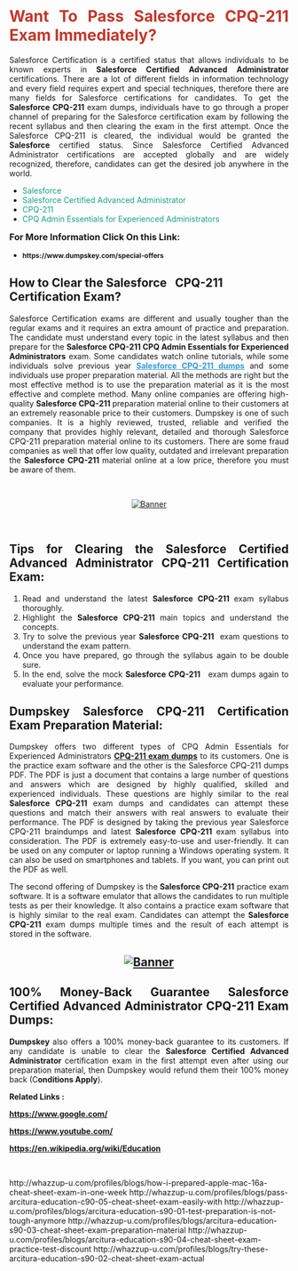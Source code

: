 <h1 style="text-align: justify;"><span style="color:#c0392b;"><strong>Want To Pass Salesforce CPQ-211 Exam Immediately?</strong></span></h1>

<p style="text-align: justify;">Salesforce Certification is a certified status that allows individuals to be known experts in<strong> Salesforce Certified Advanced Administrator</strong> certifications. There are a lot of different fields in information technology and every field requires expert and special techniques, therefore there are many fields for Salesforce certifications for candidates. To get the <strong>Salesforce CPQ-211 </strong>exam dumps, individuals have to go through a proper channel of preparing for the Salesforce certification exam by following the recent syllabus and then clearing the exam in the first attempt. Once the Salesforce CPQ-211 is cleared, the individual would be granted the <strong>Salesforce</strong> certified status. Since Salesforce Certified Advanced Administrator certifications are accepted globally and are widely recognized, therefore, candidates can get the desired job anywhere in the world.</p>

<ul>
	<li style="text-align: justify;"><span style="color:#16a085;">Salesforce</span></li>
	<li style="text-align: justify;"><span style="color:#16a085;">Salesforce Certified Advanced Administrator  </span></li>
	<li style="text-align: justify;"><span style="color:#16a085;">CPQ-211</span></li>
	<li style="text-align: justify;"><span style="color:#16a085;">CPQ Admin Essentials for Experienced Administrators</span></li>
</ul>

<p style="text-align: justify;"><span style="font-size:16px;"><strong>For More Information Click On this Link:</strong></span></p>

<ul>
	<li style="text-align: justify;"><span style="font-size:12px;"><strong>https://www.dumpskey.com/special-offers</strong></span></li>
</ul>

<h2><strong>How to Clear the Salesforce   CPQ-211 Certification Exam?</strong></h2>

<p style="text-align: justify;">Salesforce Certification exams are different and usually tougher than the regular exams and it requires an extra amount of practice and preparation. The candidate must understand every topic in the latest syllabus and then prepare for the <strong>Salesforce CPQ-211 CPQ Admin Essentials for Experienced Administrators</strong> exam. Some candidates watch online tutorials, while some individuals solve previous year <a href="https://www.dumpskey.com/salesforce/cpq-211-braindumps"><span style="color:#3498db;"><u><strong>Salesforce CPQ-211 dumps</strong></u></span></a> and some individuals use proper preparation material. All the methods are right but the most effective method is to use the preparation material as it is the most effective and complete method. Many online companies are offering high-quality <strong>Salesforce CPQ-211 </strong>preparation material online to their customers at an extremely reasonable price to their customers. Dumpskey is one of such companies. It is a highly reviewed, trusted, reliable and verified the company that provides highly relevant, detailed and thorough Salesforce CPQ-211 preparation material online to its customers. There are some fraud companies as well that offer low quality, outdated and irrelevant preparation the <strong>Salesforce CPQ-211 </strong>material online at a low price, therefore you must be aware of them.</p>

<p style="text-align: justify;"> </p>

<p style="text-align: center;"><a href="https://www.dumpskey.com/salesforce/cpq-211-braindumps"><img src="http://soperdoper.com/search_portal/uploads/general_banners/1562740316_Untitled_Linked_Comp_01.gif" alt="Banner"/></a></p>

<p style="text-align: center;"> </p>

<h2 style="text-align: justify;"><strong>Tips for Clearing the Salesforce Certified Advanced Administrator CPQ-211 Certification Exam:</strong></h2>

<ol>
	<li style="text-align: justify;">Read and understand the latest <strong>Salesforce CPQ-211 </strong>exam syllabus thoroughly.</li>
	<li style="text-align: justify;">Highlight the<strong> Salesforce CPQ-211 </strong>main topics and understand the concepts.</li>
	<li style="text-align: justify;">Try to solve the previous year <strong>Salesforce CPQ-211 </strong> exam questions to understand the exam pattern.</li>
	<li style="text-align: justify;">Once you have prepared, go through the syllabus again to be double sure.</li>
	<li style="text-align: justify;">In the end, solve the mock <strong>Salesforce CPQ-211  </strong> exam dumps again to evaluate your performance.</li>
</ol>

<h2 style="text-align: justify;"><strong>Dumpskey Salesforce CPQ-211 Certification Exam Preparation Material:</strong></h2>

<p style="text-align: justify;">Dumpskey offers two different types of CPQ Admin Essentials for Experienced Administrators <strong><a href="https://www.dumpskey.com/salesforce/cpq-211-braindumps">CPQ-211 exam dumps</a></strong> to its customers. One is the practice exam software and the other is the Salesforce CPQ-211 dumps PDF. The PDF is just a document that contains a large number of questions and answers which are designed by highly qualified, skilled and experienced individuals. These questions are highly similar to the real <strong>Salesforce CPQ-211</strong> exam dumps and candidates can attempt these questions and match their answers with real answers to evaluate their performance. The PDF is designed by taking the previous year Salesforce CPQ-211 braindumps and latest <strong>Salesforce CPQ-211 </strong>exam syllabus into consideration. The PDF is extremely easy-to-use and user-friendly. It can be used on any computer or laptop running a Windows operating system. It can also be used on smartphones and tablets. If you want, you can print out the PDF as well.</p>

<p style="text-align: justify;">The second offering of Dumpskey is the<strong> Salesforce CPQ-211</strong> practice exam software. It is a software emulator that allows the candidates to run multiple tests as per their knowledge. It also contains a practice exam software that is highly similar to the real exam. Candidates can attempt the<strong> Salesforce CPQ-211</strong> exam dumps multiple times and the result of each attempt is stored in the software.</p>

<h2 style="text-align: center;"><a href="https://www.dumpskey.com/salesforce/cpq-211-braindumps"><img src="http://soperdoper.com/search_portal/uploads/general_banners/1562743625_8ppZk49y_HM0oke96j0cic4OdOo.jpg" alt="Banner"/></a></h2>

<h2 style="text-align: justify;"><strong>100% Money-Back Guarantee Salesforce Certified Advanced Administrator CPQ-211 Exam Dumps:</strong></h2>

<p style="text-align: justify;"><strong>Dumpskey </strong>also offers a 100% money-back guarantee to its customers. If any candidate is unable to clear the <strong>Salesforce Certified Advanced Administrator </strong>certification exam in the first attempt even after using our preparation material, then Dumpskey would refund them their 100% money back (C<strong>onditions Apply</strong>).</p>

<p style="text-align: justify;"><strong>Related Links :</strong></p>

<p><a href="https://www.google.com/" rel="noopener noreferrer" target="_blank"><strong>https://www.google.com/</strong></a></p>

<p><a href="https://www.youtube.com/" rel="noopener noreferrer" target="_blank"><strong>https://www.youtube.com/</strong></a></p>

<p><a href="https://en.wikipedia.org/wiki/Education" rel="noopener noreferrer" target="_blank"><strong>https://en.wikipedia.org/wiki/Education</strong></a></p>

<p> </p>
http://whazzup-u.com/profiles/blogs/how-i-prepared-apple-mac-16a-cheat-sheet-exam-in-one-week
http://whazzup-u.com/profiles/blogs/pass-arcitura-education-c90-05-cheat-sheet-exam-easily-with
http://whazzup-u.com/profiles/blogs/arcitura-education-s90-01-test-preparation-is-not-tough-anymore
http://whazzup-u.com/profiles/blogs/arcitura-education-s90-03-cheat-sheet-exam-preparation-material
http://whazzup-u.com/profiles/blogs/arcitura-education-s90-04-cheat-sheet-exam-practice-test-discount
http://whazzup-u.com/profiles/blogs/try-these-arcitura-education-s90-02-cheat-sheet-exam-actual
